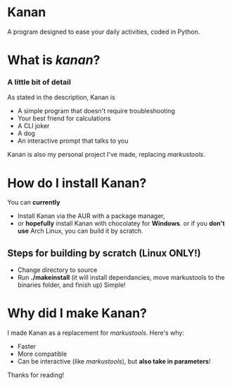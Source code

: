 # Kanan
A program designed to ease your daily activities, coded in Python.

# What is _kanan_?
### A little bit of detail
As stated in the description, Kanan is
- A simple program that doesn't require troubleshooting
- Your best friend for calculations
- A CLI joker
- A dog
- An interactive prompt that talks to you

Kanan is also my personal project I've made, replacing _markustools_.

# How do I install Kanan?
You can **currently** 
- Install Kanan via the AUR with a package manager,
- or **hopefully** install Kanan with chocolatey for **Windows**.
or if you **don't use** Arch Linux, you can build it by scratch.

## Steps for building by scratch (Linux ONLY!)
- Change directory to source
- Run **./makeinstall** (it will install dependancies, move markustools to the binaries folder, and finish up) Simple!

# Why did I make Kanan?
I made Kanan as a replacement for _markustools_. Here's why: 
- Faster
- More compatible
- Can be interactive (like _markustools_), but **also take in parameters**!

Thanks for reading!
